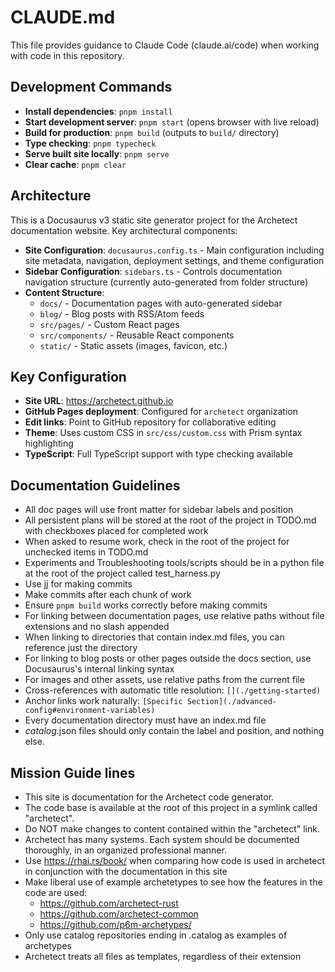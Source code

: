 # CLAUDE.md

This file provides guidance to Claude Code (claude.ai/code) when working with code in this repository.

## Development Commands

- **Install dependencies**: `pnpm install`
- **Start development server**: `pnpm start` (opens browser with live reload)
- **Build for production**: `pnpm build` (outputs to `build/` directory)
- **Type checking**: `pnpm typecheck`
- **Serve built site locally**: `pnpm serve`
- **Clear cache**: `pnpm clear`

## Architecture

This is a Docusaurus v3 static site generator project for the Archetect documentation website. Key architectural components:

- **Site Configuration**: `docusaurus.config.ts` - Main configuration including site metadata, navigation, deployment settings, and theme configuration
- **Sidebar Configuration**: `sidebars.ts` - Controls documentation navigation structure (currently auto-generated from folder structure)
- **Content Structure**:
  - `docs/` - Documentation pages with auto-generated sidebar
  - `blog/` - Blog posts with RSS/Atom feeds
  - `src/pages/` - Custom React pages
  - `src/components/` - Reusable React components
  - `static/` - Static assets (images, favicon, etc.)

## Key Configuration

- **Site URL**: https://archetect.github.io
- **GitHub Pages deployment**: Configured for `archetect` organization
- **Edit links**: Point to GitHub repository for collaborative editing
- **Theme**: Uses custom CSS in `src/css/custom.css` with Prism syntax highlighting
- **TypeScript**: Full TypeScript support with type checking available

## Documentation Guidelines

- All doc pages will use front matter for sidebar labels and position
- All persistent plans will be stored at the root of the project in TODO.md with checkboxes placed for completed work
- When asked to resume work, check in the root of the project for unchecked items in TODO.md
- Experiments and Troubleshooting tools/scripts should be in a python file at the root of the project called test_harness.py
- Use jj for making commits
- Make commits after each chunk of work
- Ensure `pnpm build` works correctly before making commits
- For linking between documentation pages, use relative paths without file extensions and no slash appended
- When linking to directories that contain index.md files, you can reference just the directory
- For linking to blog posts or other pages outside the docs section, use Docusaurus's internal linking syntax
- For images and other assets, use relative paths from the current file
- Cross-references with automatic title resolution:
  `[](./getting-started)`
- Anchor links work naturally:
  `[Specific Section](./advanced-config#environment-variables)`
- Every documentation directory must have an index.md file
- _catalog_.json files should only contain the label and position, and nothing else.

## Mission Guide lines

- This site is documentation for the Archetect code generator.
- The code base is available at the root of this project in a symlink called "archetect".
- Do NOT make changes to content contained within the "archetect" link.
- Archetect has many systems. Each system should be documented thoroughly, in an organized professional manner.
- Use https://rhai.rs/book/ when comparing how code is used in archetect in conjunction with the documentation in this site
- Make liberal use of example archetetypes to see how the features in the code are used:
  - https://github.com/archetect-rust
  - https://github.com/archetect-common
  - https://github.com/p6m-archetypes/
- Only use catalog repositories ending in .catalog as examples of archetypes
- Archetect treats all files as templates, regardless of their extension